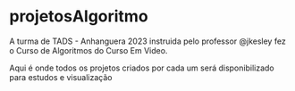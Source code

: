 # projetosAlgoritmo
A turma de TADS - Anhanguera 2023 instruida pelo professor @jkesley fez o Curso de Algoritmos do Curso Em Video.

Aqui é onde todos os projetos criados por cada um será disponibilizado para estudos e visualização
